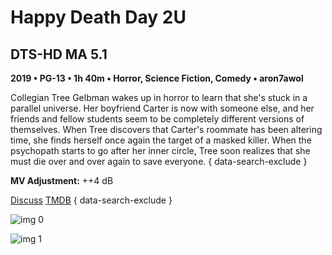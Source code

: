 # Happy Death Day 2U

## DTS-HD MA 5.1

**2019 • PG-13 • 1h 40m • Horror, Science Fiction, Comedy • aron7awol**

Collegian Tree Gelbman wakes up in horror to learn that she's stuck in a parallel universe. Her boyfriend Carter is now with someone else, and her friends and fellow students seem to be completely different versions of themselves. When Tree discovers that Carter's roommate has been altering time, she finds herself once again the target of a masked killer. When the psychopath starts to go after her inner circle, Tree soon realizes that she must die over and over again to save everyone.
{ data-search-exclude }

**MV Adjustment:** ++4 dB

[Discuss](https://www.avsforum.com/threads/bass-eq-for-filtered-movies.2995212/post-58017638)  [TMDB](512196)
{ data-search-exclude }

![img 0](https://i.imgur.com/f2uqBK0.jpg)

![img 1](https://i.imgur.com/wZNJGLH.jpg)

